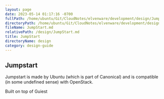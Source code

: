 ```yaml
---
layout: page
date: 2023-05-14 01:17:16 -0700
fullPath: /home/ubuntu/Git/CloudNotes/elvenware/development/design/JumpStart.md
directoryPath: /home/ubuntu/Git/CloudNotes/elvenware/development/design
fileName: JumpStart.md
relativePath: /design/JumpStart.md
title: JumpStart
directoryName: design
category: design-guide
---
```


## Jumpstart

Jumpstart is made by Ubuntu (which is part of Canonical) and is compatible (in some undefined sense) with OpenStack.

Built on top of Guiest
